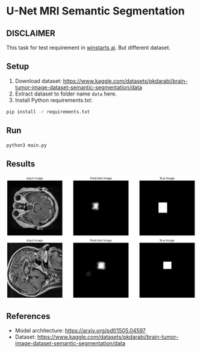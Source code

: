 # U-Net MRI Semantic Segmentation

## DISCLAIMER

This task for test requirement in [winstarts ai]('https://www.winstars.ai/events/ds-internship-summer'). But different dataset.

## Setup

1. Download dataset: https://www.kaggle.com/datasets/pkdarabi/brain-tumor-image-dataset-semantic-segmentation/data
2. Extract dataset to folder name `data` here.
3. Install Python requirements.txt:

```zsh
pip install -r requirements.txt
```

## Run

```zsh
python3 main.py
```

## Results

![test results](./preview.png)

## References

- Model architecture: https://arxiv.org/pdf/1505.04597
- Dataset: https://www.kaggle.com/datasets/pkdarabi/brain-tumor-image-dataset-semantic-segmentation/data
